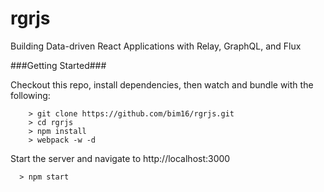 # rgrjs
Building Data-driven React Applications with Relay, GraphQL, and Flux


###Getting Started###

Checkout this repo, install dependencies, then watch and bundle with the following:

```
	> git clone https://github.com/bim16/rgrjs.git
	> cd rgrjs
	> npm install
	> webpack -w -d
```

Start the server and navigate to http://localhost:3000

```
  > npm start
```
